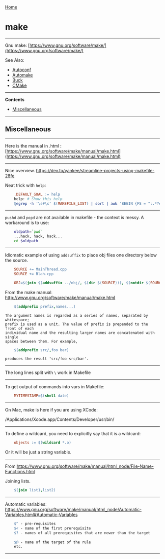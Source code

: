 [Home](Readme.md)
# make

---

Gnu make: [https://www.gnu.org/software/make/](https://www.gnu.org/software/make/)

See Also:

 - [Autoconf](Autoconf.md)
 - [Automake](Automake.md)
 - [Buck](Buck.md)
 - [CMake](CMake.md)

---

**Contents**

- [Miscellaneous](Make.md#miscellaneous)

---

## Miscellaneous

---

Here is the manual in .html : [https://www.gnu.org/software/make/manual/make.html](https://www.gnu.org/software/make/manual/make.html)

---

Nice overview.
https://dev.to/yankee/streamline-projects-using-makefile-28fe

Neat trick with `help`:

```makefile
    .DEFAULT_GOAL := help 
    help: # Show this help
    @egrep -h '\s#\s' $(MAKEFILE_LIST) | sort | awk 'BEGIN {FS = ":.*?# "}; {printf "\033[36m%-20s\033[0m %s\n", $$1, $$2}'
```

---

`pushd` and `popd` are not available in makefile - the context is messy. A workaround is to use:

```bash
    oldpath=`pwd`
    ...hack, hack, hack...
    cd $oldpath
```

---

Idiomatic example of using `addsuffix` to place obj files one directory below the source.

```makefile
    SOURCE += MainThread.cpp
    SOURCE += Blah.cpp

    OBJ=$(join $(addsuffix ../obj/, $(dir $(SOURCE))), $(notdir $(SOURCE:.cpp=.o)))
```

From the make manual: http://www.gnu.org/software/make/manual/make.html

```makefile
    $(addprefix prefix,names...)
```

    The argument names is regarded as a series of names, separated by whitespace; 
    prefix is used as a unit. The value of prefix is prepended to the front of each 
    individual name and the resulting larger names are concatenated with single 
    spaces between them. For example,

```makefile
    $(addprefix src/,foo bar)
```
    produces the result 'src/foo src/bar'. 

---

The long lines split with `\` work in Makefile

---

To get output of commands into vars in Makefile:

```makefile
    MYTIMESTAMP=$(shell date)
```

---

On Mac, make is here if you are using XCode:

/Applications/Xcode.app/Contents/Developer/usr/bin/

---

To define a wildcard, you need to explicitly say that it is a wildcard:
    
```makefile
    objects := $(wildcard *.o)
```

Or it will be just a string variable.

---

From https://www.gnu.org/software/make/manual/html_node/File-Name-Functions.html

Joining lists.

```makefile
    $(join list1,list2)
```

---

Automatic variables:
https://www.gnu.org/software/make/manual/html_node/Automatic-Variables.html#Automatic-Variables

```makefile
    $^ - pre-requisites
    $< - name of the first prerequisite
    $? - names of all prerequisites that are newer than the target
    
    $@ - name of the target of the rule
    etc.
```

---
